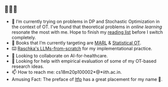 ## 🙏🔱🙏

- 🔭 I’m currently trying on problems in DP and Stochastic Optimization in the context of OT. I've found that theoretical problems in *online learning* resonate the most with me. Hope to finish my [reading list](https://docs.google.com/spreadsheets/d/19vLDq3B6msAqTOdwmisl6VTUA8Jw2LB7Q051atHxFPA/edit?usp=sharing) before I switch completely.
- 🌱 Books that I’m currently targeting are [MARL](https://www.marl-book.com/download/marl-book.pdf) & [Statistical OT](https://arxiv.org/pdf/2407.18163).
- ⌨️ [Raschka's LLMs-from-scratch](https://github.com/rasbt/LLMs-from-scratch) for my implementational practice.
- 🤝 Looking to collaborate on AI-for-healthcare.
- 💁 Looking for help with empirical evaluation of some of my OT-based research ideas.
- 📫 How to reach me: cs18m20p100002*@*iith.ac.in.
- Amusing Fact: The preface of [ltfp](https://www.di.ens.fr/~fbach/ltfp_book.pdf) has a great placement for my name 🙂.
